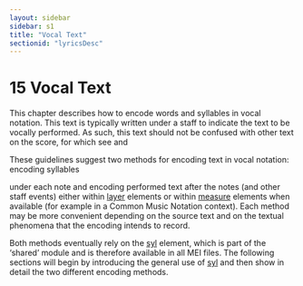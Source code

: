 ```yaml
---
layout: sidebar
sidebar: s1
title: "Vocal Text"
sectionid: "lyricsDesc"
---
```


<span class="div">
   
   <h1 id="lyricsDesc">
      <span class="headingNumber">15</span>
      <span class="head">Vocal Text</span>
   </h1>
   This chapter describes how to encode words and syllables in vocal notation. This text
   is
   typically written under a staff to indicate the text to be vocally performed. As such,
   this text
   should not be confused with other text on the score, for which see 
   <span class="ptr"></span> and 
   <span class="ptr"></span>
   
   
   These guidelines suggest two methods for encoding text in vocal notation: encoding
   syllables
   
   <span class="ref">under each note</span> and encoding performed text 
   <span class="ref">after the notes</span> (and other staff events) either within 
   <a class="link_odd_elementSpec" href="/v3/elements/layer">layer</a> elements or within 
   <a class="link_odd_elementSpec" href="/v3/elements/measure">measure</a> elements when
   available (for example in a Common Music Notation context). Each method may be more
   convenient
   depending on the source text and on the textual phenomena that the encoding intends
   to
   record.
   
   
   <!-- TODO: Check if <syl> belongs here or in the shared chapter (#lyricSyllables). Writing here for now! -->
   Both methods eventually rely on the 
   <a class="link_odd_elementSpec" href="/v3/elements/syl">syl</a> element, which is part of the
   ‘shared’ module and is therefore available in all MEI files. The following
   sections will begin by introducing the general use of 
   <a class="link_odd_elementSpec" href="/v3/elements/syl">syl</a> and then show in
   detail the two different encoding methods.
   
   
   
   
   
   
   
   
   
</span>